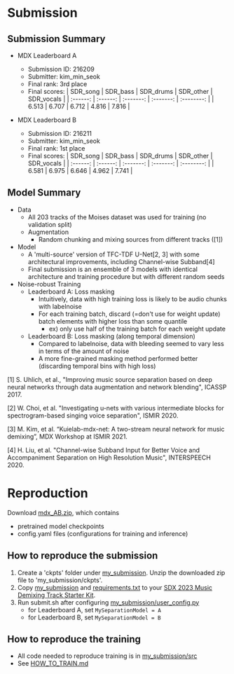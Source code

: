# Submission

## Submission Summary

* MDX Leaderboard A
	* Submission ID: 216209
	* Submitter: kim_min_seok
	* Final rank: 3rd place
	* Final scores:
	  |  SDR_song | SDR_bass | SDR_drums | SDR_other | SDR_vocals |
	  | :------: | :------: | :-------: | :-------: | :--------: |
	  |   6.513   |  6.707   |  6.712    |  4.816    |   7.816    |
	  	  
* MDX Leaderboard B
	* Submission ID: 216211
	* Submitter: kim_min_seok
	* Final rank: 1st place
	* Final scores:
	  |  SDR_song | SDR_bass | SDR_drums | SDR_other | SDR_vocals |
	  | :------: | :------: | :-------: | :-------: | :--------: |
	  |   6.581   |  6.975   |  6.646    |  4.962    |   7.741    |

## Model Summary

* Data
  * All 203 tracks of the Moises dataset was used for training (no validation split)
  * Augmentation
    * Random chunking and mixing sources from different tracks ([1])
* Model
  * A 'multi-source' version of TFC-TDF U-Net[2, 3] with some architectural improvements, including Channel-wise Subband[4]
  * Final submission is an ensemble of 3 models with identical architecture and training procedure but with different random seeds 
* Noise-robust Training
  * Leaderboard A: Loss masking
      * Intuitively, data with high training loss is likely to be audio chunks with labelnoise
	  * For each training batch, discard (=don't use for weight update) batch elements with higher loss than some quantile 
		  * ex) only use half of the training batch for each weight update
  * Leaderboard B: Loss masking (along temporal dimension)
      * Compared to labelnoise, data with bleeding seemed to vary less in terms of the amount of noise
      * A more fine-grained masking method performed better (discarding temporal bins with high loss) 

[1] S. Uhlich, et al., "Improving music source separation based on deep neural networks through data augmentation and network blending", ICASSP 2017.

[2] W. Choi, et al. "Investigating u-nets with various intermediate blocks for spectrogram-based singing voice separation", ISMIR 2020.

[3] M. Kim, et al. “Kuielab-mdx-net: A two-stream neural network for music demixing”, MDX Workshop at ISMIR 2021.

[4] H. Liu, et al. "Channel-wise Subband Input for Better Voice and Accompaniment Separation on High Resolution Music", INTERSPEECH 2020.


# Reproduction

Download [mdx_AB.zip](https://drive.google.com/file/d/12CRm9qfB_z7YeHT0xHyhUBEFtK2Q819x/view?usp=sharing), which contains 
  * pretrained model checkpoints 
  * config.yaml files (configurations for training and inference)

## How to reproduce the submission
1. Create a 'ckpts' folder under [my_submission](my_submission). Unzip the downloaded zip file to 'my_submission/ckpts'.
2. Copy [my_submission](my_submission) and [requirements.txt](requirements.txt) to your [SDX 2023 Music Demixing Track Starter Kit](https://gitlab.aicrowd.com/aicrowd/challenges/sound-demixing-challenge-2023/sdx-2023-music-demixing-track-starter-kit/).
3. Run submit.sh after configuring [my_submission/user_config.py](my_submission/user_config.py)
	- for Leaderboard A, set ```MySeparationModel = A```
	- for Leaderboard B, set ```MySeparationModel = B```

## How to reproduce the training
- All code needed to reproduce training is in [my_submission/src](my_submission/src)
- See [HOW_TO_TRAIN.md](my_submission/src/HOW_TO_TRAIN.md)
